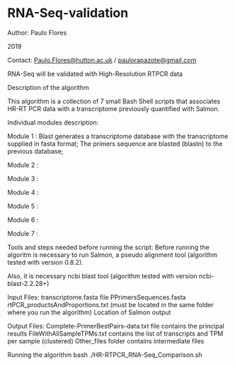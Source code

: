 # RNA-Seq-validation

Author: Paulo Flores
 
2019
 
Contact: Paulo.Flores@hutton.ac.uk / paulorapazote@gmail.com

RNA-Seq will be validated with High-Resolution RTPCR data

Description of the algorithm

This algorithm is a collection of 7 small Bash Shell scripts that associates HR-RT PCR data with a transcriptome previously quantified with Salmon.

Individual modules description:

Module 1 : Blast generates a transcriptome database with the transcriptome supplied in fasta format; The primers sequence are blasted (blastn) to the previous database;

Module 2 :

Module 3 :

Module 4 :

Module 5 :

Module 6 :

Module 7 :

Tools and steps needed before running the script:
Before running the algoritm is necessary to run Salmon, a pseudo alignment tool (algorithm tested with version 0.8.2).

Also, it is necessary ncbi blast tool (algorithm tested with version ncbi-blast-2.2.28+)

Input Files:
transcriptome.fasta file
PPrimersSequences.fasta
rtPCR_productsAndProportions.txt (must be located in the same folder where you run the algorithm)
Location of Salmon output

Output Files:
Complete-PrimerBestPairs-data.txt file contains the principal results
FileWithAllSampleTPMs.txt contains the list of transcripts and TPM per sample (clustered)
Other_files folder contains intermediate files

Running the algorithm
bash ./HR-RTPCR_RNA-Seq_Comparison.sh
